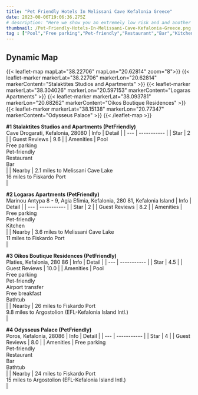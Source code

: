 ```yaml
---
title: "Pet Friendly Hotels In Melissani Cave Kefalonia Greece"
date: 2023-08-06T19:06:36.275Z
# description: "Here we show you an extremely low risk and and another medium risk approach to earn passive income "
thumbnail: /Pet-Friendly-Hotels-In-Melissani-Cave-Kefalonia-Greece.png
tag : ["Pool","Free parking","Pet-friendly","Restaurant","Bar","Kitchen","Airport transfer","Free breakfast","Bathtub"]
---
```


## Dynamic Map
{{< leaflet-map  mapLat="38.22706" mapLon="20.62814" zoom="8">}}
    {{< leaflet-marker markerLat="38.22706" markerLon="20.62814" markerContent="Stalaktites Studios and Apartments" >}}
    {{< leaflet-marker markerLat="38.304026" markerLon="20.597153" markerContent="Logaras Apartments" >}}
    {{< leaflet-marker markerLat="38.093781" markerLon="20.68262" markerContent="Oikos Boutique Residences" >}}
    {{< leaflet-marker markerLat="38.15138" markerLon="20.77347" markerContent="Odysseus Palace" >}}
{{< /leaflet-map >}}


**#1 Stalaktites Studios and Apartments (PetFriendly)**<br>Cave Drogarati, Kefalonia, 28080
| Info | Detail |
| --- | ----------- |
| Star | 2 |
| Guest Reviews | 9.6 |
| Amenities | Pool<br>Free parking<br>Pet-friendly<br>Restaurant<br>Bar<br> |
| Nearby | 2.1 miles to Melissani Cave Lake<br>16 miles to Fiskardo Port<br> |

**#2 Logaras Apartments (PetFriendly)**<br>Marinou Antypa 8 - 9, Agia Efimia, Kefalonia, 280 81, Kefalonia Island
| Info | Detail |
| --- | ----------- |
| Star | 2 |
| Guest Reviews | 8.2 |
| Amenities | Free parking<br>Pet-friendly<br>Kitchen<br> |
| Nearby | 3.6 miles to Melissani Cave Lake<br>11 miles to Fiskardo Port<br> |

**#3 Oikos Boutique Residences (PetFriendly)**<br>Platies, Kefalonia, 280 86
| Info | Detail |
| --- | ----------- |
| Star | 4.5 |
| Guest Reviews | 10.0 |
| Amenities | Pool<br>Free parking<br>Pet-friendly<br>Airport transfer<br>Free breakfast<br>Bathtub<br> |
| Nearby | 26 miles to Fiskardo Port<br>9.8 miles to Argostolion (EFL-Kefalonia Island Intl.)<br> |

**#4 Odysseus Palace (PetFriendly)**<br>Poros, Kefalonia, 28086
| Info | Detail |
| --- | ----------- |
| Star | 4 |
| Guest Reviews | 8.0 |
| Amenities | Free parking<br>Pet-friendly<br>Restaurant<br>Bar<br>Bathtub<br> |
| Nearby | 24 miles to Fiskardo Port<br>15 miles to Argostolion (EFL-Kefalonia Island Intl.)<br> |

